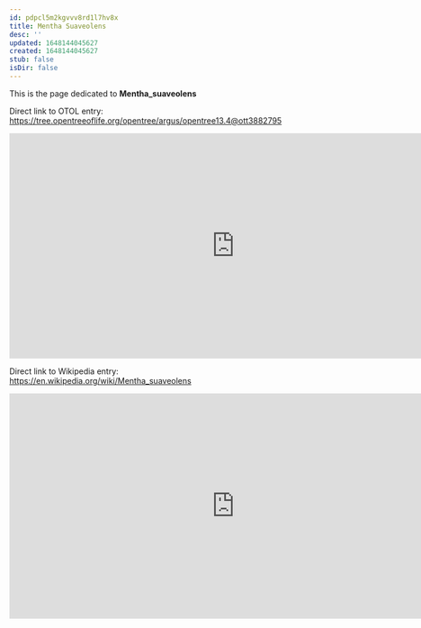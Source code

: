 ```yaml
---
id: pdpcl5m2kgvvv8rd1l7hv8x
title: Mentha Suaveolens
desc: ''
updated: 1648144045627
created: 1648144045627
stub: false
isDir: false
---
```

This is the page dedicated to **Mentha_suaveolens**


Direct link to OTOL entry: https://tree.opentreeoflife.org/opentree/argus/opentree13.4@ott3882795



<html>
    <body>
    <iframe src="https://tree.opentreeoflife.org/opentree/argus/opentree13.4@ott3882795"
    width="800" height="400" frameborder="0" allowfullscreen> </iframe>
    </body>
</html>
    


Direct link to Wikipedia entry: https://en.wikipedia.org/wiki/Mentha_suaveolens



<html>
    <body>
    <iframe src="https://en.wikipedia.org/wiki/Mentha_suaveolens"
    width="800" height="400" frameborder="0" allowfullscreen> </iframe>
    </body>
</html>
    
